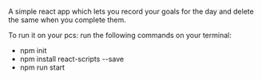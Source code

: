 A simple react app which lets you record your goals for the day and delete the same when you complete them.

To run it on your pcs: 
run the following commands on your terminal:
 - npm init
 - npm install react-scripts --save
 - npm run start
 

